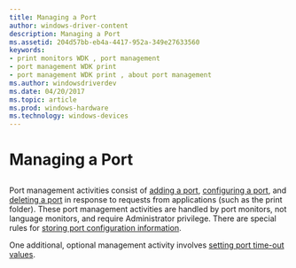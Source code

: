 ```yaml
---
title: Managing a Port
author: windows-driver-content
description: Managing a Port
ms.assetid: 204d57bb-eb4a-4417-952a-349e27633560
keywords:
- print monitors WDK , port management
- port management WDK print
- port management WDK print , about port management
ms.author: windowsdriverdev
ms.date: 04/20/2017
ms.topic: article
ms.prod: windows-hardware
ms.technology: windows-devices
---
```


# Managing a Port


## <a href="" id="ddk-managing-a-port-gg"></a>


Port management activities consist of [adding a port](adding-a-port.md), [configuring a port](configuring-a-port.md), and [deleting a port](deleting-a-port.md) in response to requests from applications (such as the print folder). These port management activities are handled by port monitors, not language monitors, and require Administrator privilege. There are special rules for [storing port configuration information](storing-port-configuration-information.md).

One additional, optional management activity involves [setting port time-out values](setting-port-time-out-values.md).

 

 




